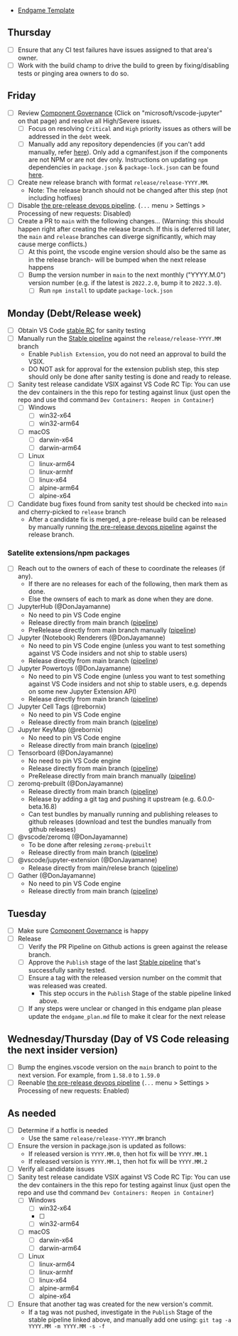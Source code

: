 * [Endgame Template](https://github.com/microsoft/vscode-jupyter/blob/main/.github/endgame_plan.md)

## Thursday
- [ ] Ensure that any CI test failures have issues assigned to that area's owner.
- [ ] Work with the build champ to drive the build to green by fixing/disabling tests or pinging area owners to do so.

## Friday
- [ ] Review [Component Governance](https://dev.azure.com/monacotools/Monaco/_componentGovernance/191876) (Click on "microsoft/vscode-jupyter" on that page) and resolve all High/Severe issues.
  - [ ] Focus on resolving `Critical` and `High` priority issues as others will be addressed in the `debt` week.
  - [ ] Manually add any repository dependencies (if you can't add manually, refer [here](https://docs.opensource.microsoft.com/tools/cg/features/cgmanifest/)). Only add a cgmanifest.json if the components are not NPM or are not dev only.
        Instructions on updating `npm` dependencies in `package.json` & `package-lock.json` can be found [here](https://github.com/microsoft/vscode-jupyter/wiki/Resolving-Component-Governance-and-Dependabot-issues-(updating-package-lock.json)).
- [ ] Create new release branch with format `release/release-YYYY.MM`.
  * Note: The release branch should not be changed after this step (not including hotfixes)
- [ ] Disable [the pre-release devops pipeline](https://dev.azure.com/monacotools/Monaco/_build?definitionId=283). (`...` menu > Settings > Processing of new requests: Disabled)
- [ ] Create a PR to `main` with the following changes... (Warning: this should happen right after creating the release branch. If this is deferred till later, the `main` and `release` branches can diverge significantly, which may cause merge conflicts.)
  - [ ] At this point, the vscode engine version should also be the same as in the release branch- will be bumped when the next release happens
  - [ ] Bump the version number in `main` to the next monthly ("YYYY.M.0") version number (e.g. if the latest is `2022.2.0`, bump it to `2022.3.0`).
    - [ ] Run `npm install` to update `package-lock.json`

## Monday (Debt/Release week)
- [ ] Obtain VS Code [stable RC](https://builds.code.visualstudio.com/builds/stable) for sanity testing
- [ ] Manually run the [Stable pipeline](https://dev.azure.com/monacotools/Monaco/_build?definitionId=284) against the `release/release-YYYY.MM` branch
  - Enable `Publish Extension`, you do not need an approval to build the VSIX.
  - DO NOT ask for approval for the extension publish step, this step should only be done after sanity testing is done and ready to release.
- [ ] Sanity test release candidate VSIX against VS Code RC
  Tip: You can use the dev containers in the this repo for testing against linux (just open the repo and use thd command `Dev Containers: Reopen in Container`)
  - [ ] Windows
    - [ ] win32-x64
    - [ ] win32-arm64
  - [ ] macOS
    - [ ] darwin-x64
    - [ ] darwin-arm64
  - [ ] Linux
    - [ ] linux-arm64
    - [ ] linux-armhf
    - [ ] linux-x64
    - [ ] alpine-arm64
    - [ ] alpine-x64
- [ ] Candidate bug fixes found from sanity test should be checked into `main` and cherry-picked to `release` branch
  - After a candidate fix is merged, a pre-release build can be released by manually running [the pre-release devops pipeline](https://dev.azure.com/monacotools/Monaco/_build?definitionId=283) against the release branch.

### Satelite extensions/npm packages
- [ ] Reach out to the owners of each of these to coordinate the releases (if any).
    - If there are no releases for each of the following, then mark them as done.
    - Else the ownsers of each to mark as done when they are done.
- [ ] JupyterHub (@DonJayamanne)
    - No need to pin VS Code engine
    - Release directly from main branch ([pipeline](https://dev.azure.com/monacotools/Monaco/_build?definitionId=521&_a=summary))
    - PreRelease directly from main branch manually ([pipeline](https://dev.azure.com/monacotools/Monaco/_build?definitionId=520))
- [ ] Jupyter (Notebook) Renderers (@DonJayamanne)
    - No need to pin VS Code engine (unless you want to test something against VS Code insiders and not ship to stable users)
    - Release directly from main branch ([pipeline](https://dev.azure.com/monacotools/Monaco/_build?definitionId=285))
- [ ] Jupyter Powertoys (@DonJayamanne)
    - No need to pin VS Code engine (unless you want to test something against VS Code insiders and not ship to stable users, e.g. depends on some new Jupyter Extension API)
    - Release directly from main branch ([pipeline](https://dev.azure.com/monacotools/Monaco/_build?definitionId=305))
- [ ] Jupyter Cell Tags (@rebornix)
    - No need to pin VS Code engine
    - Release directly from main branch ([pipeline](https://dev.azure.com/monacotools/Monaco/_build?definitionId=388))
- [ ] Jupyter KeyMap (@rebornix)
    - No need to pin VS Code engine
    - Release directly from main branch ([pipeline](https://dev.azure.com/monacotools/Monaco/_build?definitionId=260))
- [ ] Tensorboard (@DonJayamanne)
    - No need to pin VS Code engine
    - Release directly from main branch ([pipeline](https://dev.azure.com/monacotools/Monaco/_build?definitionId=531))
    - PreRelease directly from main branch manually ([pipeline](https://dev.azure.com/monacotools/Monaco/_build?definitionId=530))
- [ ] zeromq-prebuilt (@DonJayamanne)
    - Release directly from main branch ([pipeline](https://dev.azure.com/monacotools/Monaco/_build?definitionId=466))
    - Release by adding a git tag and pushing it upstream (e.g. 6.0.0-beta.16.8)
    - Can test bundles by manually running and publishing releases to github releases (download and test the bundles manually from github releases)
- [ ] @vscode/zeromq (@DonJayamanne)
    - To be done after relesing `zeromq-prebuilt`
    - Release directly from main branch ([pipeline](https://dev.azure.com/monacotools/Monaco/_build?definitionId=469))
- [ ] @vscode/jupyter-extension (@DonJayamanne)
    - Release directly from main/relese branch ([pipeline](https://dev.azure.com/monacotools/Monaco/_build?definitionId=519&_a=summary))
- [ ] Gather (@DonJayamanne)
    - No need to pin VS Code engine
    - Release directly from main branch ([pipeline](https://dev.azure.com/monacotools/Monaco/_build?definitionId=290))

## Tuesday
- [ ] Make sure [Component Governance](https://dev.azure.com/monacotools/Monaco/_componentGovernance/191876) is happy
- [ ] Release
  - [ ] Verify the PR Pipeline on Github actions is green against the release branch.
  - [ ] Approve the `Publish` stage of the last [Stable pipeline](https://dev.azure.com/monacotools/Monaco/_build?definitionId=284) that's successfully sanity tested.
  - [ ] Ensure a tag with the released version number on the commit that was released was created.
    * This step occurs in the `Publish` Stage of the stable pipeline linked above.
  - [ ] If any steps were unclear or changed in this endgame plan please update the `endgame_plan.md` file to make it clear for the next release

## Wednesday/Thursday (Day of VS Code releasing the next insider version)
- [ ] Bump the engines.vscode version on the `main` branch to point to the next version. For example, from `1.58.0` to `1.59.0`
- [ ] Reenable [the pre-release devops pipeline](https://dev.azure.com/monacotools/Monaco/_build?definitionId=283) (`...` menu > Settings > Processing of new requests: Enabled)

## As needed
- [ ] Determine if a hotfix is needed
  - Use the same `release/release-YYYY.MM` branch
- [ ] Ensure the version in package.json is updated as follows:
  * If released version is `YYYY.MM.0`, then hot fix will be `YYYY.MM.1`
  * If released version is `YYYY.MM.1`, then hot fix will be `YYYY.MM.2`
- [ ] Verify all candidate issues
- [ ] Sanity test release candidate VSIX against VS Code RC
  Tip: You can use the dev containers in the this repo for testing against linux (just open the repo and use thd command `Dev Containers: Reopen in Container`)
  - [ ] Windows
    - [ ] win32-x64
    - [ ]
    - [ ] win32-arm64
  - [ ] macOS
    - [ ] darwin-x64
    - [ ] darwin-arm64
  - [ ] Linux
    - [ ] linux-arm64
    - [ ] linux-armhf
    - [ ] linux-x64
    - [ ] alpine-arm64
    - [ ] alpine-x64
- [ ] Ensure that another tag was created for the new version's commit.
  * If a tag was not pushed, investigate in the  `Publish` Stage of the stable pipeline linked above, and manually add one using: `git tag -a YYYY.MM -m YYYY.MM -s -f`
